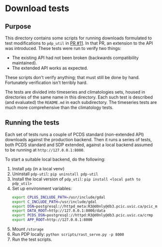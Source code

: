 # Download tests

## Purpose

This directory contains some scripts for running downloads formulated to test modifications
to `pdp_util` in [PR #11](https://github.com/pacificclimate/pdp_util/pull/11). In that PR,
an extension to the API was introduced. These tests were run to verify two things:

- The existing API had not been broken (backwards compatibility maintained).
- The extended API works as expected.

These scripts don't verify anything; that must still be done by hand. Fortunately verification
isn't terribly hard.

The tests are divided into timeseries and climatologies sets, housed in directories of the same
name in this directory. Each such test is described (and evaluated) the `README.md` in each
subdirectory. The timeseries tests are much more comprehensive than the climatology tests.

## Running the tests

Each set of tests runs a couple of PCDS standard (non-extended API) downloads against the production
backend. Then it runs a series of tests, both PCDS standard and SDP extended, against a local
backend assumed to be running at `http://127.0.0.1:8000`.

To start a suitable local backend, do the following:

1. Install `pdp` (in a local venv)
2. Uninstall `pdp-util`: `pip uninstall pdp-util`
3. Install the local version of `pdp_util`: `pip install <local path to pdp_util>`
4. Set up environment variables:
    ```bash
    export CPLUS_INCLUDE_PATH=/usr/include/gdal
    export C_INCLUDE_PATH=/usr/include/gdal
    export DSN=postgresql://httpd_meta:R3@d0nly@db3.pcic.uvic.ca/pcic_meta
    export DATA_ROOT=http://127.0.0.1:8000/data
    export PCDS_DSN=postgresql://httpd:R3@d0nly@db3.pcic.uvic.ca/crmp
    export APP_ROOT=http://127.0.0.1:8000
    ```
5. Mount `/storage`
6. Run PDP locally: `python scripts/rast_serve.py -p 8000`
7. Run the test scripts.

